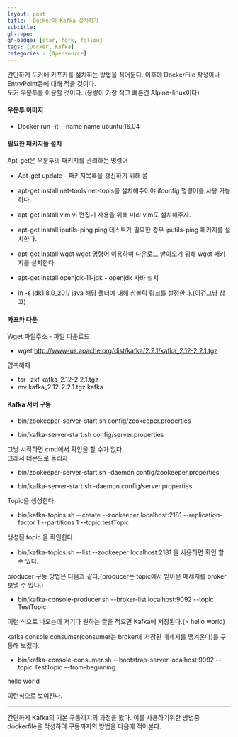 ```yaml
---
layout: post
title:  Docker에 Kafka 설치하기
subtitle: 
gh-repo: 
gh-badge: [star, fork, follow]
tags: [Docker, Kafka]
categories : [Opensource]
---
```


간단하게 도커에 카프카를 설치하는 방법을 적어둔다. 이후에 DockerFile 작성이나 EntryPoint등에 대해 적을 것이다.  
도커 우분투를 이용할 것이다..(용량이 가장 적고 빠른건 Alpine-linux이다)

#### 우분투 이미지 

* Docker run -it --name name ubuntu:16.04

#### 필요한 패키지들 설치

Apt-get은 우분투의 패키지를 관리하는 명령어

* Apt-get update - 패키지목록을 갱신하기 위해 씀

* apt-get install net-tools
net-tools를 설치해주어야 ifconfig 명령어를 사용 가능하다.

* apt-get install vim
vi 편집기 사용을 위해 미리 vim도 설치해주자.

* apt-get install iputils-ping
ping 테스트가 필요한 경우 iputils-ping 패키지를 설치한다.

* apt-get install wget
wget 명령어 이용하여 다운로드 받아오기 위해 wget 패키지를 설치한다.

* apt-get install openjdk-11-jdk - openjdk 자바 설치

* ln -s jdk1.8.0_201/ java
해당 폴더에 대해 심볼릭 링크를 설정한다.(이건그냥 참고)

#### 카프카 다운

Wget 파일주소 - 파일 다운로드

* wget http://www-us.apache.org/dist/kafka/2.2.1/kafka_2.12-2.2.1.tgz

압축해제
* tar -zxf kafka_2.12-2.2.1.tgz
* mv kafka_2.12-2.2.1.tgz kafka

#### Kafka 서버 구동

* bin/zookeeper-server-start.sh config/zookeeper.properties

* bin/kafka-server-start.sh config/server.properties 

그냥 시작하면 cmd에서 확인을 할 수가 없다.  
그래서 데몬으로 돌리자    

* bin/zookeeper-server-start.sh -daemon config/zookeeper.properties

* bin/kafka-server-start.sh -daemon config/server.properties

Topic을 생성한다.

* bin/kafka-topics.sh --create --zookeeper localhost:2181 --replication-factor 1 --partitions 1 --topic testTopic 

생성된 topic 을 확인한다.

* bin/kafka-topics.sh --list --zookeeper localhost:2181 을 사용하면 확인 할 수 있다.

producer 구동 방법은 다음과 같다.(producer는 topic에서 받아온 메세지를 broker 보낼 수 있다.)

* bin/kafka-console-producer.sh --broker-list localhost:9092 --topic TestTopic
>

이런 식으로 나오는데 저기다 원하는 글을 적으면 Kafka에 저장된다.(> hello world)

kafka console consumer(consumer는 broker에 저장된 메세지를 땡겨온다)를 구동해 보겠다.  

* bin/kafka-console-consumer.sh --bootstrap-server localhost:9092 --topic TestTopic --from-beginning  

 hello world

이런식으로 보여진다.

---

간단하게 Kafka의 기본 구동까지의 과정을 봤다.
이를 사용하기위한 방법중 dockerfile을 작성하여 구동까지의 방법을 다음에 적어본다.
